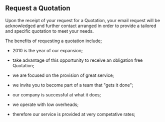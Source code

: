 ## Request a Quotation ##
Upon the receipt of your request for a Quotation, your email request will be acknowledged and further contact arranged in order to provide a tailored and specific quotation  to meet your needs.

The benefits of requesting a quotation include;



- 2010 is the year of our expansion;


- take advantage of this opportunity to receive an obligation free Quotation;


- we are focused on the provision of great service;


- we invite you to become part of a team that "gets it done";


- our company is successful at what it does;


- we operate with low overheads;


- therefore our service is provided at very competative rates;
